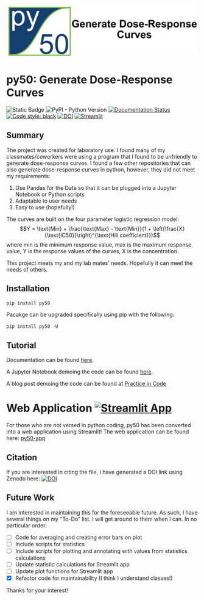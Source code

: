 ![py50_full.png](img/py50_full.png)

# py50: Generate Dose-Response Curves

![Static Badge](https://img.shields.io/badge/py50_v0.3.4-13406E)
![PyPI - Python Version](https://img.shields.io/pypi/pyversions/py50)
[![Documentation Status](https://readthedocs.org/projects/py50/badge/?version=latest)](https://py50.readthedocs.io/en/latest/?badge=latest)
[![Code style: black](https://img.shields.io/badge/code%20style-black-000000.svg)](https://github.com/psf/black)
[![DOI](https://zenodo.org/badge/716929963.svg)](https://zenodo.org/doi/10.5281/zenodo.10183912)
[![Streamlit](https://img.shields.io/badge/Streamlit-1.29.0-FF4B4B.svg?style=flat&logo=Streamlit&logoColor=white)](https://py50-app.streamlit.app)


## Summary
The project was created for laboratory use. I found many of my classmates/coworkers were 
using a program that I found to be unfriendly to generate dose-response curves. I found
a few other repositories that can also generate dose-response curves in python, however,
they did not meet my requirements:
1. Use Pandas for the Data so that it can be plugged into a Jupyter Notebook or Python scripts
2. Adaptable to user needs
3. Easy to use (hopefully!)


The curves are built on the four parameter logistic regression model:
$$Y = \text{Min} + \frac{\text{Max} - \text{Min}}{1 + \left(\frac{X}{\text{IC50}}\right)^{\text{Hill coefficient}}}$$
where min is the minimum response value, max is the maximum response value, Y is the response values of the curves, X 
is the concentration.  


This project meets my and my lab mates' needs. Hopefully it can meet the needs of others.

## Installation


```
pip install py50
```

Pacakge can be upgraded specifically using pip with the following:
```
pip install py50 -U
```

## Tutorial
Documentation can be found [here](https://py50.readthedocs.io/en/latest/).

A Jupyter Notebook demoing the code can be found [here](https://github.com/tlint101/py50/tree/main/tutorials).

A blog post demoing the code can be found at [Practice in Code](https://tlint101.github.io/practice-in-code/)

# Web Application [![Streamlit App](https://static.streamlit.io/badges/streamlit_badge_black_white.svg)](https://py50-app.streamlit.app)
For those who are not versed in python coding, py50 has been converted into a web application using Streamlit!
The web application can be found here: [py50-app](https://py50-app.streamlit.app)

## Citation
If you are interested in citing the file, I have generated a DOI link using Zenodo here: [![DOI](https://zenodo.org/badge/716929963.svg)](https://zenodo.org/doi/10.5281/zenodo.10183912)

## Future Work
I am interested in maintaining this for the foreseeable future. As such, I have several
things on my "To-Do" list. I will get around to them when I can. In no particular
order:

- [ ] Code for averaging and creating error bars on plot
- [ ] Include scripts for statistics 
- [ ] Include scripts for plotting and annotating with values from statistics calculations
- [ ] Update statistic calculations for Streamlit app
- [ ] Update plot functions for Streamlit app
- [X] Refactor code for maintainability (I think I understand classes!)

Thanks for your interest! 